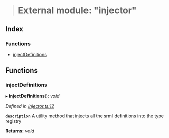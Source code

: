 > # External module: "injector"

## Index

### Functions

* [injectDefinitions](_injector_.md#injectdefinitions)

## Functions

###  injectDefinitions

▸ **injectDefinitions**(): *void*

*Defined in [injector.ts:12](https://github.com/polkadot-js/api/blob/1c885a2/packages/types/src/injector.ts#L12)*

**`description`** A utility method that injects all the srml definitions into the type registry

**Returns:** *void*